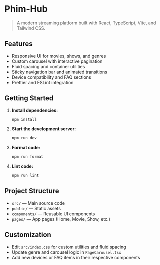 # Phim-Hub

> A modern streaming platform built with React, TypeScript, Vite, and Tailwind CSS.

## Features

- Responsive UI for movies, shows, and genres
- Custom carousel with interactive pagination
- Fluid spacing and container utilities
- Sticky navigation bar and animated transitions
- Device compatibility and FAQ sections
- Prettier and ESLint integration

## Getting Started

1. **Install dependencies:**
   ```sh
   npm install
   ```
2. **Start the development server:**
   ```sh
   npm run dev
   ```
3. **Format code:**
   ```sh
   npm run format
   ```
4. **Lint code:**
   ```sh
   npm run lint
   ```

## Project Structure

- `src/` — Main source code
- `public/` — Static assets
- `components/` — Reusable UI components
- `pages/` — App pages (Home, Movie, Show, etc.)

## Customization

- Edit `src/index.css` for custom utilities and fluid spacing
- Update genre and carousel logic in `PageCarousel.tsx`
- Add new devices or FAQ items in their respective components


